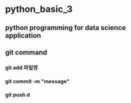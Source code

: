 # python_basic_3
## python programming for data science application

## git command
### git add 파일명
### git commit -m "message"
### git push d
